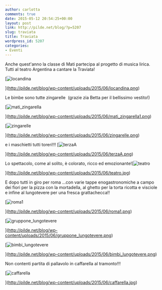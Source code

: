 ```yaml
---
author: carlotta
comments: true
date: 2015-05-12 20:54:25+00:00
layout: post
link: http://pilde.net/blog/?p=5207
slug: traviata
title: Traviata
wordpress_id: 5207
categories:
- Eventi
---
```


Anche quest'anno la classe di Mati partecipa al progetto di musica lirica. Tutti al teatro Argentina a cantare la Traviata!

[![locandina](http://pilde.net/blog/wp-content/uploads/2015/06/locandina.png)


](http://pilde.net/blog/wp-content/uploads/2015/06/locandina.png)


Le bimbe sono tutte zingarelle  (grazie zia Betta per il bellissimo vestito!)




[![mati_zingarella](http://pilde.net/blog/wp-content/uploads/2015/06/mati_zingarella1.png)


](http://pilde.net/blog/wp-content/uploads/2015/06/mati_zingarella1.png)


 [![zingarelle](http://pilde.net/blog/wp-content/uploads/2015/06/zingarelle.png)


](http://pilde.net/blog/wp-content/uploads/2015/06/zingarelle.png)


e i maschietti tutti toreri!!! [![terzaA](http://pilde.net/blog/wp-content/uploads/2015/06/terzaA.png)


](http://pilde.net/blog/wp-content/uploads/2015/06/terzaA.png)


Lo spettacolo, come al solito, è colorato, ricco ed emozionante![![teatro](http://pilde.net/blog/wp-content/uploads/2015/06/teatro.jpg)


](http://pilde.net/blog/wp-content/uploads/2015/06/teatro.jpg)


E dopo tutti in giro per roma ...con varie tappe enogastronomiche a campo dei fiori per la pizza con la mortadella, al ghetto per la torta ricotta e visciole e infine al lungotevere per una fresca grattachecca!!

[![roma1](http://pilde.net/blog/wp-content/uploads/2015/06/roma1.png)


](http://pilde.net/blog/wp-content/uploads/2015/06/roma1.png)


 [![gruppone_lungotevere](http://pilde.net/blog/wp-content/uploads/2015/06/gruppone_lungotevere.png)


](http://pilde.net/blog/wp-content/uploads/2015/06/gruppone_lungotevere.png)


 [![bimbi_lungotevere](http://pilde.net/blog/wp-content/uploads/2015/06/bimbi_lungotevere.png)


](http://pilde.net/blog/wp-content/uploads/2015/06/bimbi_lungotevere.png)


Non contenti partita di pallavolo in caffarella al tramonto!!!

[![caffarella](http://pilde.net/blog/wp-content/uploads/2015/06/caffarella.jpg)


](http://pilde.net/blog/wp-content/uploads/2015/06/caffarella.jpg)



